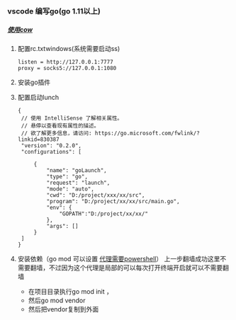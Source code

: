 ### vscode 编写go(go 1.11以上)

##### [使用cow](https://github.com/cyfdecyf/cow)

1. 配置rc.txtwindows(系统需要启动ss)

   ```
   listen = http://127.0.0.1:7777
   proxy = socks5://127.0.0.1:1080
   ```

2. 安装go插件

3. 配置启动lunch

   ```
   {
   	// 使用 IntelliSense 了解相关属性。 
   	// 悬停以查看现有属性的描述。
   	// 欲了解更多信息，请访问: https://go.microsoft.com/fwlink/?linkid=830387
   	"version": "0.2.0",
   	"configurations": [
   		
   		{
   			"name": "goLaunch",
   			"type": "go",
   			"request": "launch",
   			"mode": "auto",
   			"cwd": "D:/project/xxx/xx/src",
   			"program": "D:/project/xx/xx/src/main.go",
   			"env": {
   				"GOPATH":"D:/project/xx/xx/"
   			},
   			"args": []
   		}
   	]
   }
   ```

4. 安装依赖（go mod 可以设置 [代理需要powershell](https://goproxy.io/)）
   上一步翻墙成功这里不需要翻墙，不过因为这个代理是局部的可以每次打开终端开启就可以不需要翻墙
   - 在项目目录执行go mod init ，
   - 然后go mod vendor
   - 然后把vendor复制到外面




